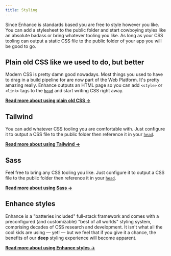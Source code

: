 ```yaml
---
title: Styling
---
```


Since Enhance is standards based you are free to style however you like. You can add a stylesheet to the public folder and start cowboying styles like an absolute badass or bring whatever tooling you like. As long as your CSS tooling can output a static CSS file to the public folder of your app you will be good to go.

## Plain old CSS like we used to do, but better

Modern CSS is pretty damn good nowadays. Most things you used to have to drag in a build pipeline for are now part of the Web Platform. It's pretty amazing really.
Enhance outputs an HTML page so you can add `<style>` or `<link>` tags to the [`head`](/docs/learn/starter-project/head) and start writing CSS right away.

<doc-callout level="none" mark="💅🏽">

**[Read more about using plain old CSS →](/docs/learn/concepts/styling/css)**

</doc-callout>

## Tailwind

You can add whatever CSS tooling you are comfortable with. Just configure it to output a CSS file to the public folder then reference it in your [`head`](/docs/learn/starter-project/head).

<doc-callout level="none" mark="🐈💨">

**[Read more about using Tailwind →](/docs/learn/concepts/styling/using-tailwind)**

</doc-callout>

## Sass

Feel free to bring any CSS tooling you like. Just configure it to output a CSS file to the public folder then reference it in your [`head`](/docs/learn/starter-project/head).

<doc-callout level="none" mark="📠 > 📠">

**[Read more about using Sass →](/docs/learn/concepts/styling/using-sass)**

</doc-callout>

## Enhance styles

Enhance is a "batteries included" full-stack framework and comes with a preconfigured (and customizable) "best of all worlds" styling system, comprising decades of CSS research and development. It isn't what all the cool kids are using — yet! — but we feel that if you give it a chance, the benefits of our **deep** styling experience will become apparent.

<doc-callout level="none" mark="✨">

**[Read more about using Enhance styles →](/docs/learn/concepts/styling/enhance-styles)**

</doc-callout>
